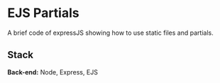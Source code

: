 
# EJS Partials

A brief code of expressJS showing how to use static files and partials.


## Stack

**Back-end:** Node, Express, EJS

